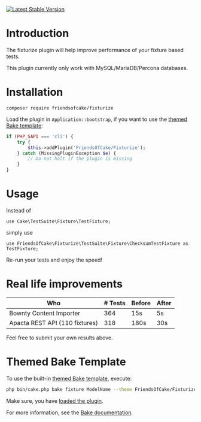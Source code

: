 [![Latest Stable Version](https://img.shields.io/packagist/v/FriendsOfCake/fixturize.svg?style=flat-square)](https://packagist.org/packages/FriendsOfCake/fixturize)

# Introduction

The fixturize plugin will help improve performance of your fixture based tests.

This plugin currently only work with MySQL/MariaDB/Percona databases.

# Installation

```
composer require friendsofcake/fixturize
```

Load the plugin in ``Application::bootstrap``, if you want to use the [themed Bake template](#themed-bake-template):

```` php
if (PHP_SAPI === 'cli') {
	try {
		$this->addPlugin('FriendsOfCake/Fixturize');
	} catch (MissingPluginException $e) {
		// Do not halt if the plugin is missing
	}
}
````

# Usage

Instead of

``use Cake\TestSuite\Fixture\TestFixture;``

simply use

``use FriendsOfCake\Fixturize\TestSuite\Fixture\ChecksumTestFixture as TestFixture;``

Re-run your tests and enjoy the speed!

# Real life improvements

<table>
    <thead>
        <th>Who</th>
        <th># Tests</th>
        <th>Before</th>
        <th>After</th>
    </thead>
    <tbody>
        <tr>
            <td>Bownty Content Importer</td>
            <td>364</td>
            <td>15s</td>
            <td>5s</td>
        </tr>
        <tr>
            <td>Apacta REST API (110 fixtures)</td>
            <td>318</td>
            <td>180s</td>
            <td>30s</td>
        </tr>
    </tbody>
</table>

Feel free to submit your own results above.

# Themed Bake Template

To use the built-in [themed Bake template](https://book.cakephp.org/bake/2/en/development.html#creating-a-bake-theme),
execute:

```` bash
php bin/cake.php bake fixture ModelName --theme FriendsOfCake/Fixturize
````

Make sure, you have [loaded the plugin](#installation).

For more information, see the [Bake documentation](https://book.cakephp.org/bake/2/en/index.html).
